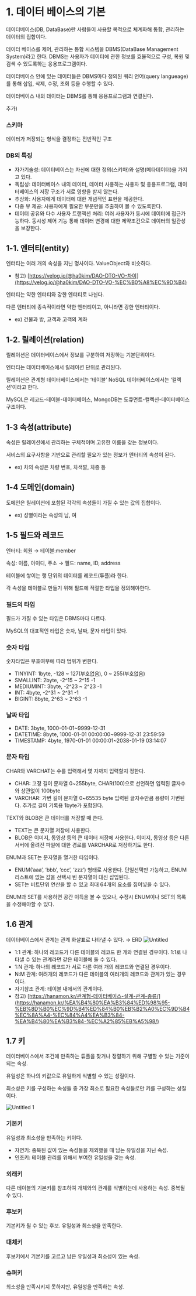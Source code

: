 # 1. 데이터 베이스의 기본

데이터베이스(DB, DataBase)란 사람들이 사용할 목적으로 체계화해 통합, 관리하는 데이터의 집합이다. 

데이터 베이스를 제어, 관리하는 통합 시스템을 DBMS(DataBase Management System)라고 한다.  DBMS는 사용자가 데이터에 관한 정보를 효율적으로 구성, 복원 및 검색  수 있도록하는 응용프로그램이다.

데이터베이스 안에 있는 데이터들은 DBMS마다 정의된 쿼리 언어(query langueage)를 통해 삽입, 삭제, 수정, 조회 등을 수행할 수 있다.

데이터베이스 내의 데이터는 DBMS를 통해 응용프로그램과 연결된다.

추가)

### 스키마

데이터가 저장되는 형식을 결정하는 전반적인 구조

### DB의 특징

- 자가기술성:  데이터베이스는 자신에 대한 정의(스키마)와 설명(메타데이터)을 가지고 있다.
- 독립성: 데이터베이스 내의 데이터, 데이터 사용하는 사용자 및 응용프로그램, 데이터베이스의 저장 구조가 서로 영향을 받지 않는다.
- 추상화: 사용자에게 데이터에 대한 개념적인 표현을 제공한다.
- 다중 뷰 제공: 사용자에게 필요한 부분만을 추출하여 볼 수 있도록한다.
- 데이터 공유와 다수 사용자 트랜잭션 처리: 여러 사용자가 동시에 데이터에 접근가능하다. 동시성 제어 기능 통해 데이터 변경에 대한 제약조건으로 데이터의 일관성을 보장한다.

## 1-1. 엔터티(entity)

엔터티는 여러 개의 속성을 지닌 명사이다. ValueObject와 비슷하다. 

- 참고) [https://velog.io/@ha0kim/DAO-DTO-VO-차이](https://velog.io/@ha0kim/DAO-DTO-VO-%EC%B0%A8%EC%9D%B4)

엔터티는 약한 엔터티와 강한 엔터티로 나뉜다. 

다른 엔터티에 종속적이라면 약한 엔터티이고, 아니라면 강한 엔터티이다.

- ex) 건물과 방, 고객과 고객의 계좌

## 1-2. 릴레이션(relation)

릴레이션은 데이터베이스에서 정보를 구분하여 저장하는 기본단위이다.

엔터티는 데이터베이스에서 릴레이션 단위로 관리된다.

릴레이션은 관계형 데이터베이스에서는 ‘테이블’ NoSQL 데이터베이스에서는 ‘컬렉션’이라고 한다.

MySQL은 레코드-테이블-데이터베이스, MongoDB는 도큐먼트-컬렉션-데이터베이스 구조이다.

## 1-3 속성(attribute)

속성은 릴레이션에서 관리하는 구체적이며 고유한 이름을 갖는 정보이다.

서비스의 요구사항을 기반으로 관리할 필요가 있는 정보가 엔터티의 속성이 된다.

- ex) 차의 속성은 차량 번호, 차색깔, 차종 등

## 1-4 도메인(domain)

도메인은 릴레이션에 포함된 각각의 속성들이 가질 수 있는 값의 집합이다.

- ex) 성별이라는 속성의 남, 여

## 1-5 필드와 레코드

엔터티: 회원 → 테이블:member

속성: 이름, 아이디, 주소 → 필드: name, ID, address

테이블에 쌓이는 행 단위의 데이터를 레코드(튜플)라 한다.

각 속성을 테이블로 만들기 위해 필드에 적절한 타입을 정의해야한다.

### **필드의 타입**

필드가 가질 수 있는 타입은 DBMS마다 다르다.

MySQL의 대표적인 타입은 숫자, 날짜, 문자 타입이 있다.

### **숫자 타입**

숫자타입은 부호여부에 따라 범위가 변한다. 

- TINYINT: 1byte, -128 ~ 127(부호없음), 0 ~ 255(부호없음)
- SMALLINT: 2byte, -2^15 ~ 2^15 -1
- MEDIUMINT: 3byte, -2^23 ~ 2^23 -1
- INT: 4byte, -2^31 ~ 2^31 -1
- BIGINT: 8byte, 2^63 ~ 2^63 -1

### **날짜 타입**

- DATE: 3byte, 1000-01-01~9999-12-31
- DATETIME: 8byte, 1000-01-01 00:00:00~9999-12-31 23:59:59
- TIMESTAMP: 4byte, 1970-01-01 00:00:01~2038-01-19 03:14:07

### 문자 타입

CHAR와 VARCHAT는 수를 입력해서 몇 자까지 입력할지 정한다.

- CHAR: 고정 길이 문자열 0~255byte, CHAR(100)으로 선언하면 입력된 글자수와 상관없이 100byte
- VARCHAR: 가변 길이 문자열 0~65535 byte 입력된 글자수만큼 용량이 가변된다. 추가로 길이 기록용 1byte가 포함된다.

TEXT와 BLOB은 큰 데이터를 저장할 때 쓴다.

- TEXT는 큰 문자열 저장에 사용한다.
- BLOB은 이미지, 동영상 등의 큰 데이터 저장에 사용한다. 이미지, 동영상 등은 다른 서버에 올려진 파일에 대한 경로를 VARCHAR로 저장하기도 한다.

ENUM과 SET는 문자열을 열거한 타입이다.

- ENUM(’aaa’, ‘bbb’, ‘ccc’, ‘zzz’) 형태로 사용한다. 단일선택만 가능하고, ENUM리스트에 없는 값을 선택시 빈 문자열이 대신 삽입된다.
- SET는 비트단위 연산을 할 수 있고 최대 64개의 요소를 집어넣을 수 있다.

ENUM과 SET를 사용하면 공간 이득을 볼 수 있으나, 수정시 ENUM이나 SET의 목록을 수정해야할 수 있다.

## 1.6 관계

데이터베이스에서 관계는 관계 화살표로 나타낼 수 있다. → ERD
![Untitled](https://github.com/STUDY-0x0E/CS-STUDY/assets/69425431/f2992e1a-79f7-45f7-8093-709deb6ee93a)

- 1:1 관계: 하나의 레코드가 다른 테이블의 레코드 한 개와 연결된 경우이다. 1:1로 나타낼 수 있는 관계라면 같은 테이블에 둘 수 있다.
- 1:N 관계: 하나의 레코드가 서로 다른 여러 개의 레코드와 연결된 경우이다.
- N:M 관계: 여려개의 레코드가 다른 테이블의 여러개의 레코드와 관계가 있는 경우이다.
- 자기참조 관계: 테이블 내에서의 관계이다.
- 참고) [https://hanamon.kr/관계형-데이터베이스-설계-관계-종류/](https://hanamon.kr/%EA%B4%80%EA%B3%84%ED%98%95-%EB%8D%B0%EC%9D%B4%ED%84%B0%EB%B2%A0%EC%9D%B4%EC%8A%A4-%EC%84%A4%EA%B3%84-%EA%B4%80%EA%B3%84-%EC%A2%85%EB%A5%98/)

## 1.7 키

데이터베이스에서 조건에 만족하는 튜플을 찾거나 정렬하기 위해 구별할 수 있는 기준이 되는 속성.

유일성은 하나의 키값으로 유일하게 식별할 수 있는 성질이다.

최소성은 키를 구성하는 속성들 중 가장 최소로 필요한 속성들로만 키를 구성하는 성질이다.

![Untitled 1](https://github.com/STUDY-0x0E/CS-STUDY/assets/69425431/92bb7bec-d1e5-4bd4-9692-8f98c938beb1)


### 기본키

유일성과 최소성을 만족하는 키이다.

- 자연키: 중복된 값이 있는 속성들을 제외했을 때 남는 유일성을 지닌 속성.
- 인조키: 테이블 관리를 위해서 부여한 유일성을 갖는 속성.

### 외래키

다른 테이블의 기본키를 참조하여 개체와의 관계를 식별하는데 사용하는 속성. 중복될 수 있다.

### 후보키

기본키가 될 수 있는 후보. 유일성과 최소성을 만족한다.

### 대체키

후보키에서 기본키를 고르고 남은 유일성과 최소성이 있는 속성.

### 슈퍼키

최소성을 만족시키지 못하지만, 유일성을 만족하는 속성.
